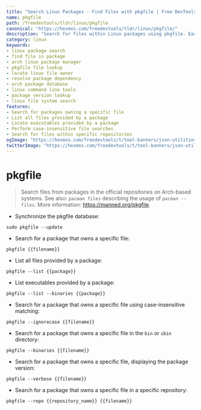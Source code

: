 ```yaml
---
title: "Search Linux Packages - Find Files with pkgfile | Free DevTools"
name: pkgfile
path: /freedevtools/tldr/linux/pkgfile
canonical: "https://hexmos.com/freedevtools/tldr/linux/pkgfile/"
description: "Search for files within Linux packages using pkgfile. Easily identify the package containing a specific file. Free online tool, no registration required."
category: linux
keywords:
- linux package search
- find file in package
- arch linux package manager
- pkgfile file lookup
- locate linux file owner
- resolve package dependency
- arch package database
- linux command line tools
- package version lookup
- linux file system search
features:
- Search for packages owning a specific file
- List all files provided by a package
- Locate executables provided by a package
- Perform case-insensitive file searches
- Search for files within specific repositories
ogImage: "https://hexmos.com/freedevtools/t/tool-banners/json-utilities-banner.png"
twitterImage: "https://hexmos.com/freedevtools/t/tool-banners/json-utilities-banner.png"
---
```


# pkgfile

> Search files from packages in the official repositories on Arch-based systems.
> See also: `pacman files` describing the usage of `pacman --files`.
> More information: <https://manned.org/pkgfile>.

- Synchronize the pkgfile database:

`sudo pkgfile --update`

- Search for a package that owns a specific file:

`pkgfile {{filename}}`

- List all files provided by a package:

`pkgfile --list {{package}}`

- List executables provided by a package:

`pkgfile --list --binaries {{package}}`

- Search for a package that owns a specific file using case-insensitive matching:

`pkgfile --ignorecase {{filename}}`

- Search for a package that owns a specific file in the `bin` or `sbin` directory:

`pkgfile --binaries {{filename}}`

- Search for a package that owns a specific file, displaying the package version:

`pkgfile --verbose {{filename}}`

- Search for a package that owns a specific file in a specific repository:

`pkgfile --repo {{repository_name}} {{filename}}`
